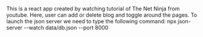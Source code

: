 This is a react app created by watching tutorial of The Net Ninja from youtube. Here, user can add or delete blog and toggle around the pages. 
To launch the json server we need to type the following command:  npx json-server --watch data/db.json --port 8000

